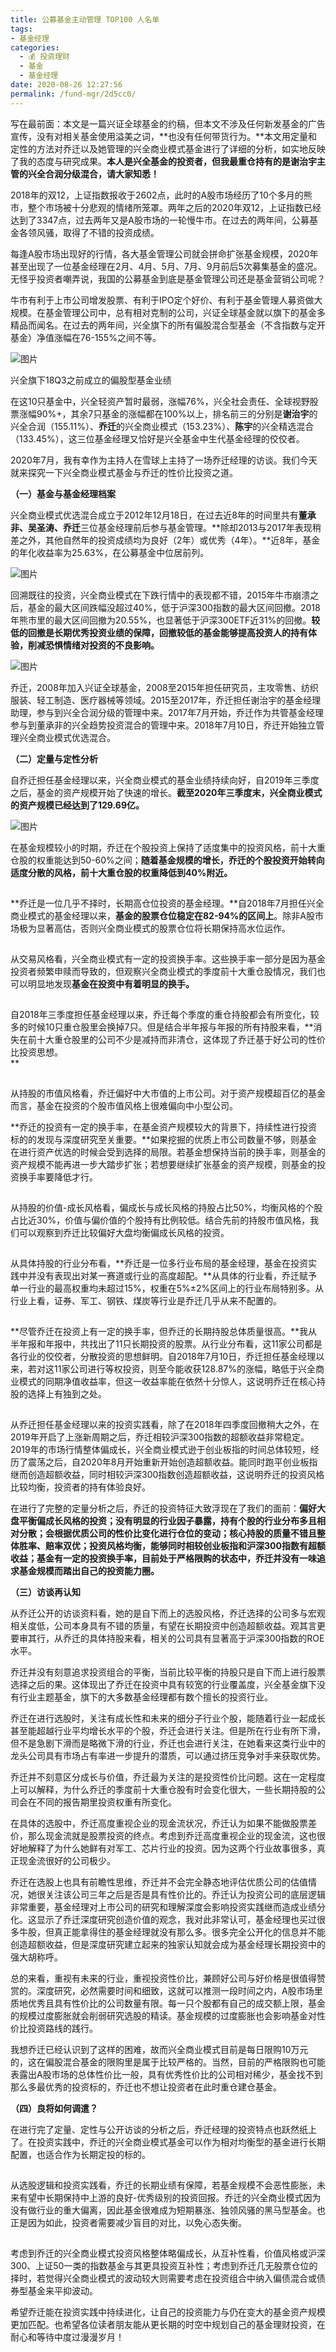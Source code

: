 ```yaml
---
title: 公募基金主动管理 TOP100 人名单
tags: 
- 基金经理
categories: 
  - 💰 投资理财
  - 基金
  - 基金经理
date: 2020-08-26 12:27:56
permalink: /fund-mgr/2d5cc0/
---
```

写在最前面：本文是一篇兴证全球基金的约稿，但本文不涉及任何新发基金的广告宣传，没有对相关基金使用溢美之词，**也没有任何带货行为。**本文用定量和定性的方法对乔迁以及她管理的兴全商业模式基金进行了详细的分析，如实地反映了我的态度与研究成果。**本人是兴全基金的投资者，但我最重仓持有的是谢治宇主管的兴全合润分级混合，请大家知悉！**

  

2018年的双12，上证指数报收于2602点，此时的A股市场经历了10个多月的熊市，整个市场被十分悲观的情绪所笼罩。两年之后的2020年双12，上证指数已经达到了3347点，过去两年又是A股市场的一轮慢牛市。在过去的两年间，公募基金各领风骚，取得了不错的投资成绩。

每逢A股市场出现好的行情，各大基金管理公司就会拼命扩张基金规模，2020年甚至出现了一位基金经理在2月、4月、5月、7月、9月前后5次募集基金的盛况。无怪乎投资者嘲弄说，我国的公募基金到底是基金管理公司还是基金营销公司呢？  

  

牛市有利于上市公司增发股票、有利于IPO定个好价、有利于基金管理人募资做大规模。在基金管理公司中，总有相对克制的公司，兴证全球基金就以旗下的基金多精品而闻名。在过去的两年间，兴全旗下的所有偏股混合型基金（不含指数与定开基金）净值涨幅在76-155%之间不等。

  

![图片](https://mmbiz.qpic.cn/mmbiz_png/zl6NetTkicYDokuxmdibHnj4IB7Wa3xkgxan0ccQygpicZULq3x5Q4adbVEqQOyAXK1WhfIHCgrmWibicCq9XoPEbew/640?wx_fmt=png&tp=webp&wxfrom=5&wx_lazy=1&wx_co=1)

兴全旗下18Q3之前成立的偏股型基金业绩  

在这10只基金中，兴全轻资产暂时最弱，涨幅76%，兴全社会责任、全球视野股票涨幅90%+，其余7只基金的涨幅都在100%以上，排名前三的分别是**谢治宇**的兴全合润（155.11%）、**乔迁**的兴全商业模式（153.23%）、**陈宇**的兴全精选混合（133.45%），这三位基金经理又恰好是兴全基金中生代基金经理的佼佼者。

  

2020年7月，我有幸作为主持人在雪球上主持了一场乔迁经理的访谈。我们今天就来探究一下兴全商业模式基金与乔迁的性价比投资之道。

  

**（一）基金与基金经理档案**

  

兴全商业模式优选混合成立于2012年12月18日，在过去近8年的时间里共有**董承非、吴圣涛、乔迁**三位基金经理前后参与基金管理。**除却2013与2017年表现稍差之外，其他自然年的投资成绩均为良好（2年）或优秀（4年）。**近8年，基金的年化收益率为25.63%，在公募基金中位居前列。

  

![图片](https://mmbiz.qpic.cn/mmbiz_png/zl6NetTkicYDokuxmdibHnj4IB7Wa3xkgxibBGqRZ3sGV5uvOZF3xiccg7y5p7UXzBFpanXqfsdia3XKKn1D0jXJtaQ/640?wx_fmt=png&tp=webp&wxfrom=5&wx_lazy=1&wx_co=1)

  

回溯既往的投资，兴全商业模式在下跌行情中的表现都不错，2015年牛市崩溃之后，基金的最大区间跌幅没超过40%，低于沪深300指数的最大区间回撤。2018年熊市里的最大区间回撤为20.55%，也显著低于沪深300ETF近31%的回撤。**较低的回撤是长期优秀投资业绩的保障，回撤较低的基金能够提高投资人的持有体验，削减恐惧情绪对投资的不良影响。**

  

![图片](https://mmbiz.qpic.cn/mmbiz_png/zl6NetTkicYDokuxmdibHnj4IB7Wa3xkgxBnvWCFuoS1IiaKNfJpFBJOFldy74VhhpGiclpGibFZkGx3Uqfexxs2kcA/640?wx_fmt=png&tp=webp&wxfrom=5&wx_lazy=1&wx_co=1)

  

乔迁，2008年加入兴证全球基金，2008至2015年担任研究员，主攻零售、纺织服装、轻工制造、医疗器械等领域。2015至2017年，乔迁担任谢治宇的基金经理助理，参与到兴全合润分级的管理中来。2017年7月开始，乔迁作为共管基金经理参与到董承非的兴全趋势投资混合的管理中来。2018年7月10日，乔迁开始独立管理兴全商业模式优选混合。

  

**（二）定量与定性分析**

  

自乔迁担任基金经理以来，兴全商业模式的基金业绩持续向好，自2019年三季度之后，基金的资产规模开始了快速的增长。**截至2020年三季度末，兴全商业模式的资产规模已经达到了129.69亿。**

  

![图片](https://mmbiz.qpic.cn/mmbiz_png/zl6NetTkicYDokuxmdibHnj4IB7Wa3xkgxpZ8DlfoSzjEbRn3eficcra9ic4wqMDW5U6AZDe0cl39jvSibxnhuCggzQ/640?wx_fmt=png&tp=webp&wxfrom=5&wx_lazy=1&wx_co=1)

  

在基金规模较小的时期，乔迁在个股投资上保持了适度集中的投资风格，前十大重仓股的权重能达到50-60%之间；**随着基金规模的增长，乔迁的个股投资开始转向适度分散的风格，前十大重仓股的权重降低到40%附近。**

  

![](data:image/gif;base64,iVBORw0KGgoAAAANSUhEUgAAAAEAAAABCAYAAAAfFcSJAAAADUlEQVQImWNgYGBgAAAABQABh6FO1AAAAABJRU5ErkJggg==)

  

**乔迁是一位几乎不择时，长期高仓位投资的基金经理。**自2018年7月担任兴全商业模式的基金经理以来，**基金的股票仓位稳定在82-94%的区间上**。除非A股市场极为显著高估，否则兴全商业模式的股票仓位将长期保持高水位运作。  

  

![](data:image/gif;base64,iVBORw0KGgoAAAANSUhEUgAAAAEAAAABCAYAAAAfFcSJAAAADUlEQVQImWNgYGBgAAAABQABh6FO1AAAAABJRU5ErkJggg==)

  

从交易风格看，兴全商业模式有一定的投资换手率。这些换手率一部分是因为基金投资者频繁申赎而导致的，但观察兴全商业模式的季度前十大重仓股情况，我们也可以明显地发现**基金在投资中有着明显的换手。**

  

![](data:image/gif;base64,iVBORw0KGgoAAAANSUhEUgAAAAEAAAABCAYAAAAfFcSJAAAADUlEQVQImWNgYGBgAAAABQABh6FO1AAAAABJRU5ErkJggg==)

  

自2018年三季度担任基金经理以来，乔迁每个季度的重仓持股都会有所变化，较多的时候10只重仓股里会换掉7只。但是结合半年报与年报的所有持股来看，**消失在前十大重仓股里的公司不少是减持而非清仓，这体现了乔迁基于好公司的性价比投资思想。  
**

  

![](data:image/gif;base64,iVBORw0KGgoAAAANSUhEUgAAAAEAAAABCAYAAAAfFcSJAAAADUlEQVQImWNgYGBgAAAABQABh6FO1AAAAABJRU5ErkJggg==)

  

从持股的市值风格看，乔迁偏好中大市值的上市公司。对于资产规模超百亿的基金而言，基金在投资的个股市值风格上很难偏向中小型公司。

  

**乔迁的投资有一定的换手率，在基金资产规模较大的背景下，持续性进行投资标的的发现与深度研究至关重要。**如果挖掘的优质上市公司数量不够，则基金在进行资产优选的时候会受到选择的局限。若基金想保持当前的换手率，则基金的资产规模不能再进一步大踏步扩张；若想要继续扩张基金的资产规模，则基金的投资换手率要降低才行。

  

![](data:image/gif;base64,iVBORw0KGgoAAAANSUhEUgAAAAEAAAABCAYAAAAfFcSJAAAADUlEQVQImWNgYGBgAAAABQABh6FO1AAAAABJRU5ErkJggg==)

  

从持股的价值-成长风格看，偏成长与成长风格的持股占比50%，均衡风格的个股占比近30%，价值与偏价值的个股持有比例较低。结合先前的持股市值风格，我们可以观察到乔迁比较偏好大盘均衡偏成长风格的投资。  

  

![](data:image/gif;base64,iVBORw0KGgoAAAANSUhEUgAAAAEAAAABCAYAAAAfFcSJAAAADUlEQVQImWNgYGBgAAAABQABh6FO1AAAAABJRU5ErkJggg==)

  

从具体持股的行业分布看，**乔迁是一位多行业布局的基金经理，基金在投资实践中并没有表现出对某一赛道或行业的高度超配。**从具体的行业看，乔迁赋予单一行业的最高权重均未超过15%，权重在5%±2%区间上的行业布局特别多。从行业上看，证券、军工、钢铁、煤炭等行业是乔迁几乎从来不配置的。

  

![](data:image/gif;base64,iVBORw0KGgoAAAANSUhEUgAAAAEAAAABCAYAAAAfFcSJAAAADUlEQVQImWNgYGBgAAAABQABh6FO1AAAAABJRU5ErkJggg==)

  

**尽管乔迁在投资上有一定的换手率，但乔迁的长期持股总体质量很高。**我从半年报和年报中，共找出了11只长期投资的股票。从行业分布看，这11家公司都是各行业的佼佼者，分散投资的思想鲜明。自2018年7月10日，乔迁担任基金经理以来，若对这11家公司进行等权投资，则至今能收获128.87%的涨幅，略低于兴全商业模式的同期净值收益率，但这一收益率能在依然十分惊人，这说明乔迁在核心持股的选择上有独到之处。

  

![](data:image/gif;base64,iVBORw0KGgoAAAANSUhEUgAAAAEAAAABCAYAAAAfFcSJAAAADUlEQVQImWNgYGBgAAAABQABh6FO1AAAAABJRU5ErkJggg==)

  

从乔迁担任基金经理以来的投资实践看，除了在2018年四季度回撤稍大之外，在2019年开启了上涨新周期之后，乔迁相较沪深300指数的超额收益非常稳定。2019年的市场行情整体偏成长，兴全商业模式逊于创业板指的时间总体较短，经历了震荡之后，自2020年8月开始重新开始创造超额收益。能同时跑平创业板指继而创造超额收益，同时相较沪深300指数创造超额收益，这说明乔迁的投资风格比较均衡，投资者的持有体验良好。  

  

在进行了完整的定量分析之后，乔迁的投资特征大致浮现在了我们的面前：**偏好大盘平衡偏成长风格的投资；没有明显的行业因子暴露，持有个股的行业分布多且相对分散；会根据优质公司的性价比变化进行仓位的变动；核心持股的质量不错且整体胜率、赔率双优；投资风格均衡，能够同时相较创业板指和沪深300指数有超额收益；基金有一定的投资换手率，目前处于严格限购的状态中，乔迁并没有一味追求基金规模而踏出自己的投资能力圈。**

  

**（三）访谈再认知**

  

从乔迁公开的访谈资料看，她的是自下而上的选股风格，乔迁选择的公司多与宏观相关度低，公司本身具有不错的质量，有望在长期投资中创造超额收益。观其言更要审其行，从乔迁的具体持股来看，相关的公司具有显著高于沪深300指数的ROE水平。

  

乔迁并没有刻意追求投资组合的平衡，当前比较平衡的持股只是自下而上进行股票选择之后的果。这体现出了乔迁在投资中具有较宽的行业覆盖度，兴全基金旗下没有行业主题基金，旗下的大多数基金经理都有数个擅长的投资行业。

  

乔迁在进行选股时，关注有成长性和未来的细分子行业个股，能随着行业一起成长甚至能超越行业平均增长水平的个股，乔迁会进行关注。但是所在行业有所下滑，但不是急剧下滑而是略微下滑的行业，乔迁也会进行关注，在她看来这类行业中的龙头公司具有市场占有率进一步提升的潜质，可以通过挤压竞争对手来获取优势。

  

乔迁并不刻意区分成长与价值，乔迁最为关注的是投资性价比问题。这在一定程度上可以解释，为什么乔迁的季度前十大重仓股有时会变化很大，一些长期持股的公司会在不同的报告期里投资权重有所变化。

  

在具体的选股中，乔迁高度重视企业的现金流状况，乔迁认为如果不能做股票差价，那么现金流就是股票投资的终点。考虑到乔迁高度重视企业的现金流，这也很好地解释了为什么她鲜有对军工、芯片行业的投资。因为这两个行业故事很多，真正现金流很好的公司极少。

  

乔迁在选股上也具有前瞻性思维，乔迁并不会完全静态地评估优质公司的估值情况，她很关注该公司三年之后是否是具有性价比的。乔迁认为投资公司的底层逻辑非常重要，基金经理对上市公司的研究和理解深度会影响投资实践继而造成业绩分化。这显示了乔迁深度研究创造价值的观念，我对此非常认可，基金经理也买过很多牛股，但真正能拿得住的基金经理就没有那么多。很多完全公开化的信息并不能创造超额收益，但是深度研究建立起来的独家认知就会成为基金经理长期投资中的强大胡称呼。

  

总的来看，重视有未来的行业，重视投资性价比，兼顾好公司与好价格是很值得赞赏的。深度研究，必然需要时间和细致，这就可以推测一段时间之内，A股市场里质地优秀且具有性价比的公司数量有限。每一只个股都有自己的成交额上限，基金的规模过度膨胀就会削弱研究选股的精读。基金规模的过度膨胀也会影响基金对性价比投资路线的践行。  

  

我想乔迁已经认识到了这样的困难，故而兴全商业模式目前是每日限购10万元的，这在偏股混合基金的限购里是属于比较严格的。当然，目前的严格限购也可能表露出A股市场的总体性价比一般，具有优秀性价比的公司相对稀少，基金找不到那么多最优秀的投资标的，乔迁也不想让投资者在此时重仓建仓基金。

  

**（四）良将如何调遣？**   

  

在进行完了定量、定性与公开访谈的分析之后，乔迁经理的投资特点也跃然纸上了。在投资实践中，乔迁的兴全商业模式基金可以作为相对均衡型的基金进行长期配置，也适合作为长期定投的标的。

  

![](data:image/gif;base64,iVBORw0KGgoAAAANSUhEUgAAAAEAAAABCAYAAAAfFcSJAAAADUlEQVQImWNgYGBgAAAABQABh6FO1AAAAABJRU5ErkJggg==)

  

从选股逻辑和投资实践看，乔迁的长期业绩有保障，若基金规模不会恶性膨胀，未来有望中长期保持中上游的良好-优秀级别的投资回报。乔迁的兴全商业模式因为没有做行业的重大偏离，因此基金很难成为短期暴涨、独领风骚的黑马型基金。也正是因为如此，投资者需要减少盲目的对比，以免心态失衡。  
  

![](data:image/gif;base64,iVBORw0KGgoAAAANSUhEUgAAAAEAAAABCAYAAAAfFcSJAAAADUlEQVQImWNgYGBgAAAABQABh6FO1AAAAABJRU5ErkJggg==)

  

考虑到乔迁的兴全商业模式投资风格整体略偏成长，从互补性看，价值风格或沪深300、上证50一类的指数基金与其更具投资互补性；考虑到乔迁几无股票仓位的择时，若觉得兴全商业模式的波动较大则需要考虑在投资组合中纳入偏债混合或债券型基金来平抑波动。  

  

希望乔迁能在投资实践中持续进化，让自己的投资能力与仍在变大的基金资产规模更加匹配。也希望各位读者朋友能从更长期的时空中规划自己的基金理财投资，在耐心和等待中度过漫漫岁月！  
